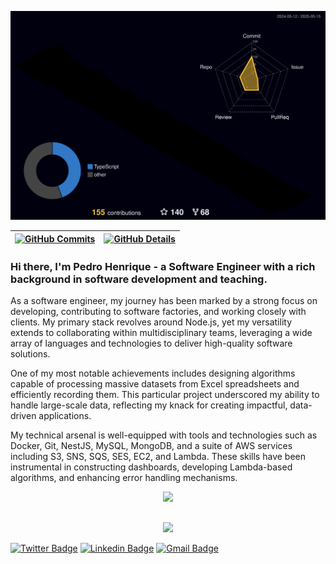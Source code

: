 ![Status](./profile-3d-contrib/profile-night-rainbow.svg)

| [![GitHub Commits](http://github-profile-summary-cards.vercel.app/api/cards/productive-time?username=pedro3g&theme=dracula&utcOffset=-3)](https://github.com/pedro3g) | [![GitHub Details](http://github-profile-summary-cards.vercel.app/api/cards/profile-details?username=pedro3g&theme=dracula)](https://github.com/pedro3g) |  
| ----------- | ----------- |

### Hi there, I'm Pedro Henrique - a Software Engineer with a rich background in software development and teaching.

As a software engineer, my journey has been marked by a strong focus on developing, contributing to software factories, and working closely with clients. My primary stack revolves around Node.js, yet my versatility extends to collaborating within multidisciplinary teams, leveraging a wide array of languages and technologies to deliver high-quality software solutions.

One of my most notable achievements includes designing algorithms capable of processing massive datasets from Excel spreadsheets and efficiently recording them. This particular project underscored my ability to handle large-scale data, reflecting my knack for creating impactful, data-driven applications.

My technical arsenal is well-equipped with tools and technologies such as Docker, Git, NestJS, MySQL, MongoDB, and a suite of AWS services including S3, SNS, SQS, SES, EC2, and Lambda. These skills have been instrumental in constructing dashboards, developing Lambda-based algorithms, and enhancing error handling mechanisms.

<div align="center">
<a href="https://skillicons.dev">
  <img src="https://skillicons.dev/icons?i=git,vscode,javascript,typescript,css,html,react,next,nodejs,express,nest,docker,aws,mysql,mongodb,postgresql" />
</a>
<br />
</div>

##
<div align="center">
  <img src="https://github-profile-trophy.vercel.app/?username=pedro3g&row=1&column=6&theme=dracula&margin-w=15&margin-h=15"/>
</div>

[![Twitter Badge](https://img.shields.io/badge/-@pedro3g-1e00e8?style=flat-cirecle&labelColor=1e00e8&logo=twitter&logoColor=white&link=https://twitter.com/opedro3g)](https://twitter.com/opedro3g) 
[![Linkedin Badge](https://img.shields.io/badge/-Pedro%20Henrique-1e00e8?style=flat-circle&logo=Linkedin&logoColor=white&link=https://www.linkedin.com/in/pedro3g/)](https://www.linkedin.com/in/pedro3g/) 
[![Gmail Badge](https://img.shields.io/badge/-opedro3g@gmail.com-1e00e8?style=flat-circle&logo=Gmail&logoColor=white&link=mailto:opedro3g@gmail.com)](mailto:opedro3g@gmail.com)
